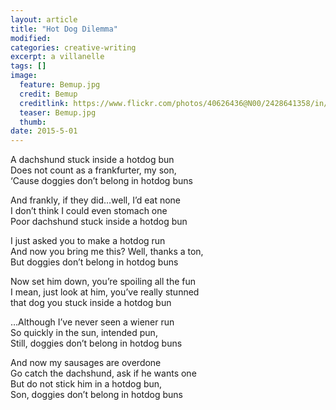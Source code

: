 ```yaml
---
layout: article
title: "Hot Dog Dilemma"
modified:
categories: creative-writing
excerpt: a villanelle
tags: []
image:
  feature: Bemup.jpg
  credit: Bemup
  creditlink: https://www.flickr.com/photos/40626436@N00/2428641358/in/photolist-4ND52a-2TRv1X-4GBqsS-4NTut8-4ND52D-51D2wG-47rQ35-2TRtxK-4NUEw8-4P4Vze-4Mbv1H-4P8Va5-4pSAA9-4P4NXX-4Ppw7M-4P9aZ7-PNtB4-4P8VmS-8HpDpg-4P588t-2axHih-5S8M7W-7JMzap-4P4VCP-92GSQW-4NXJNs-4NXBnU-6jBN28-5BwP4a-6trFFR-8p4P7f-4jkSHB-5b54d4-5gwhoe-4NXvWb-5R7s6J-5FNPfM-4HAQ1G-8adQ8J-59DwiU-4P58av-PNtBz-4P4Vyz-4P9nbU-5JyUwL-4P9aXN-5L2WCw-5FjgVj-5gAC5S-auuUQ9
  teaser: Bemup.jpg
  thumb:
date: 2015-5-01
---
```


A dachshund stuck inside a hotdog bun<br>
Does not count as a frankfurter, my son,<br>
‘Cause doggies don’t belong in hotdog buns

And frankly, if they did…well, I’d eat none<br>
I don’t think I could even stomach one<br>
Poor dachshund stuck inside a hotdog bun

I just asked you to make a hotdog run<br>
And now you bring me this?  Well, thanks a ton,<br>
But doggies don’t belong in hotdog buns

Now set him down, you’re spoiling all the fun<br>
I mean, just look at him, you’ve really stunned<br>
that dog you stuck inside a hotdog bun

…Although I’ve never seen a wiener run<br>
So quickly in the sun, intended pun,<br>
Still, doggies don’t belong in hotdog buns

And now my sausages are overdone<br>
Go catch the dachshund, ask if he wants one<br>
But do not stick him in a hotdog bun,<br>
Son, doggies don’t belong in hotdog buns
